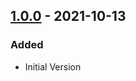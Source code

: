 ## [1.0.0] - 2021-10-13
### Added
- Initial Version

[1.0.0]: https://github.com/robrbecker/replace/releases/tag/1.0.0